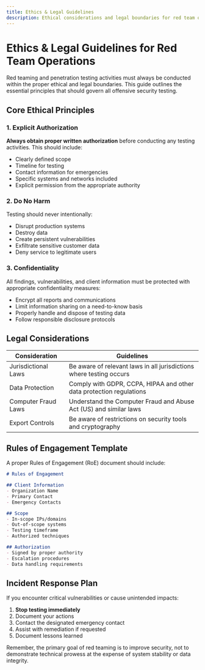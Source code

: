 ```yaml
---
title: Ethics & Legal Guidelines
description: Ethical considerations and legal boundaries for red team operations
---
```


# Ethics & Legal Guidelines for Red Team Operations

Red teaming and penetration testing activities must always be conducted within the proper ethical and legal boundaries. This guide outlines the essential principles that should govern all offensive security testing.

## Core Ethical Principles

### 1. Explicit Authorization

**Always obtain proper written authorization** before conducting any testing activities. This should include:

- Clearly defined scope
- Timeline for testing
- Contact information for emergencies
- Specific systems and networks included
- Explicit permission from the appropriate authority

### 2. Do No Harm

Testing should never intentionally:
- Disrupt production systems
- Destroy data
- Create persistent vulnerabilities
- Exfiltrate sensitive customer data
- Deny service to legitimate users

### 3. Confidentiality

All findings, vulnerabilities, and client information must be protected with appropriate confidentiality measures:

- Encrypt all reports and communications
- Limit information sharing on a need-to-know basis
- Properly handle and dispose of testing data
- Follow responsible disclosure protocols

## Legal Considerations

| Consideration | Guidelines |
|---------------|------------|
| Jurisdictional Laws | Be aware of relevant laws in all jurisdictions where testing occurs |
| Data Protection | Comply with GDPR, CCPA, HIPAA and other data protection regulations |
| Computer Fraud Laws | Understand the Computer Fraud and Abuse Act (US) and similar laws |
| Export Controls | Be aware of restrictions on security tools and cryptography |

## Rules of Engagement Template

A proper Rules of Engagement (RoE) document should include:

```markdown
# Rules of Engagement

## Client Information
- Organization Name
- Primary Contact
- Emergency Contacts

## Scope
- In-scope IPs/domains
- Out-of-scope systems
- Testing timeframe
- Authorized techniques

## Authorization
- Signed by proper authority
- Escalation procedures
- Data handling requirements
```

## Incident Response Plan

If you encounter critical vulnerabilities or cause unintended impacts:

1. **Stop testing immediately**
2. Document your actions
3. Contact the designated emergency contact
4. Assist with remediation if requested
5. Document lessons learned

Remember, the primary goal of red teaming is to improve security, not to demonstrate technical prowess at the expense of system stability or data integrity.